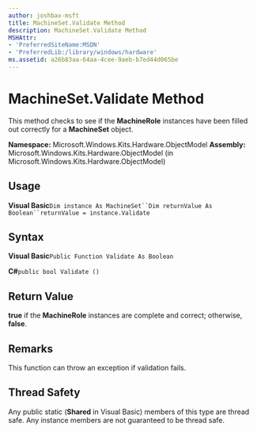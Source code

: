 ```yaml
---
author: joshbax-msft
title: MachineSet.Validate Method
description: MachineSet.Validate Method
MSHAttr:
- 'PreferredSiteName:MSDN'
- 'PreferredLib:/library/windows/hardware'
ms.assetid: a26b83aa-64aa-4cee-9aeb-b7ed44d065be
---
```


# MachineSet.Validate Method


This method checks to see if the **MachineRole** instances have been filled out correctly for a **MachineSet** object.

**Namespace:** Microsoft.Windows.Kits.Hardware.ObjectModel **Assembly:** Microsoft.Windows.Kits.Hardware.ObjectModel (in Microsoft.Windows.Kits.Hardware.ObjectModel)

## Usage


**Visual Basic**`Dim instance As MachineSet``Dim returnValue As Boolean``returnValue = instance.Validate`

## Syntax


**Visual Basic**`Public Function Validate As Boolean`

**C#**`public bool Validate ()`

## Return Value


**true** if the **MachineRole** instances are complete and correct; otherwise, **false**.

## Remarks


This function can throw an exception if validation fails.

## Thread Safety


Any public static (**Shared** in Visual Basic) members of this type are thread safe. Any instance members are not guaranteed to be thread safe.

 

 






